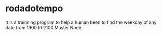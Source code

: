 # rodadotempo
It is a trainning program to help a human been to find the weekday of any date from 1900 t0 2100
Master Node
